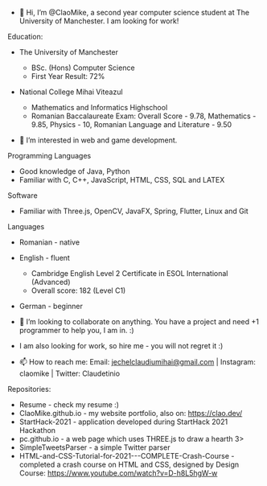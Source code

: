 - 👋 Hi, I’m @ClaoMike, a second year computer science student at The University of Manchester. I am looking for work!

Education:
- The University of Manchester
  - BSc. (Hons) Computer Science
  - First Year Result: 72%

- National College Mihai Viteazul
  - Mathematics and Informatics Highschool
  - Romanian Baccalaureate Exam: Overall Score - 9.78, Mathematics - 9.85, Physics - 10, Romanian Language and Literature - 9.50
  
- 👀 I’m interested in web and game development.

Programming Languages
- Good knowledge of Java, Python
- Familiar with C, C++, JavaScript, HTML, CSS, SQL and LATEX

Software
- Familiar with Three.js, OpenCV, JavaFX, Spring, Flutter, Linux and Git

Languages
- Romanian - native
- English - fluent
  - Cambridge English Level 2 Certificate in ESOL International (Advanced)
  - Overall score: 182 (Level C1)
- German - beginner

- 💞️ I’m looking to collaborate on anything. You have a project and need +1 programmer to help you, I am in. :)

- I am also looking for work, so hire me - you will not regret it :)
- 📫 How to reach me: Email: jechelclaudiumihai@gmail.com | Instagram: claomike | Twitter: Claudetinio

Repositories:
- Resume - check my resume :)
- ClaoMike.github.io - my website portfolio, also on: https://clao.dev/
- StartHack-2021 - application developed during StartHack 2021 Hackathon
- pc.github.io - a web page which uses THREE.js to draw a hearth 3>
- SimpleTweetsParser - a simple Twitter parser
- HTML-and-CSS-Tutorial-for-2021---COMPLETE-Crash-Course - completed a crash course on HTML and CSS, designed by Design Course: https://www.youtube.com/watch?v=D-h8L5hgW-w
<!---
ClaoMike/ClaoMike is a ✨ special ✨ repository because its `README.md` (this file) appears on your GitHub profile.
You can click the Preview link to take a look at your changes.
--->
